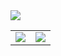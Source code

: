 <table align="center">
  <img src="https://r2.nca10.net/header.png">
  <tr>
    <td><img src="https://github-readme-stats.vercel.app/api?username=nullnyat&layout=compact&hide_border=ture&show_icons=ture&bg_color=FFFFFF00&icon_color=CECEFF&text_color=B0CBE7&title_color=96CCE7&count_private=ture"/></td>
    <td><img src="https://github-readme-stats.vercel.app/api/wakatime?username=nullnyat&bg_color=FFFFFF00&title_color=96CCE7&text_color=B0CBE7&hide_border=ture&langs_count=5"/></td>
  </tr>
